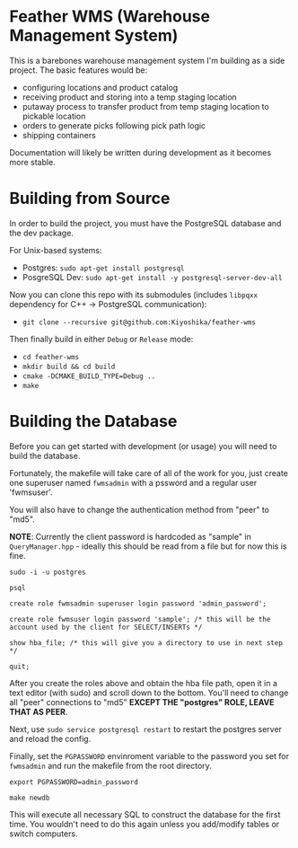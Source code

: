 # Feather WMS (Warehouse Management System)
This is a barebones warehouse management system I'm building as a side project. The basic features would be:
* configuring locations and product catalog
* receiving product and storing into a temp staging location
* putaway process to transfer product from temp staging location to pickable location
* orders to generate picks following pick path logic
* shipping containers

Documentation will likely be written during development as it becomes more stable.

# Building from Source
In order to build the project, you must have the PostgreSQL database and the dev package.

For Unix-based systems:
* Postgres: `sudo apt-get install postgresql` 
* PosgreSQL Dev:  `sudo apt-get install -y postgresql-server-dev-all`

Now you can clone this repo with its submodules (includes `libpqxx` dependency for C++ -> PostgreSQL communication):
* `git clone --recursive git@github.com:Kiyoshika/feather-wms`

Then finally build in either `Debug` or `Release` mode:
* `cd feather-wms`
* `mkdir build && cd build`
* `cmake -DCMAKE_BUILD_TYPE=Debug ..`
* `make`

# Building the Database
Before you can get started with development (or usage) you will need to build the database.

Fortunately, the makefile will take care of all of the work for you, just create one superuser named `fwmsadmin` with a pssword and a regular user 'fwmsuser'.

You will also have to change the authentication method from "peer" to "md5".

**NOTE**: Currently the client password is hardcoded as "sample" in `QueryManager.hpp` - ideally this should be read from a file but for now this is fine.

```text
sudo -i -u postgres

psql

create role fwmsadmin superuser login password 'admin_password';

create role fwmsuser login password 'sample'; /* this will be the account used by the client for SELECT/INSERTs */

show hba_file; /* this will give you a directory to use in next step */

quit;
```

After you create the roles above and obtain the hba file path, open it in a text editor (with sudo) and scroll down to the bottom. You'll need to change all "peer" connections to  "md5" **EXCEPT THE "postgres" ROLE, LEAVE THAT AS PEER**.

Next, use `sudo service postgresql restart` to restart the postgres server and reload the config.

Finally, set the `PGPASSWORD` envinroment variable to the password you set for `fwmsadmin` and run the makefile from the root directory.

```text
export PGPASSWORD=admin_password

make newdb
```

This will execute all necessary SQL to construct the database for the first time. You wouldn't need to do this again unless you add/modify tables or switch computers.
